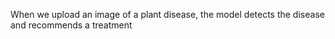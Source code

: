 When we upload an image of a plant disease, the model detects the disease and recommends a treatment
